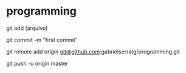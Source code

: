 # programming



git add (arquivo)

git commit -m "first commit"

git remote add origin git@github.com:gabrielserratg/programming.git

git push -u origin master